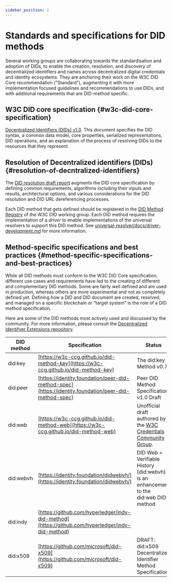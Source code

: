 ```yaml
---
sidebar_position: 2
---
```


# Standards and specifications for DID methods

Several working groups are collaborating towards the standardisation and adoption of DIDs, to enable the creation, resolution, and discovery of decentralized identifiers and names across decentralized digital credentials and identity ecosystems. They are anchoring their work on the W3C DID Core recommendation ("Standard"), augmenting it with more implementation focused guidelines and recommendations to use DIDs, and with additional requirements that are DID-method specific.

## W3C DID core specification {#w3c-did-core-specification}

[Decentralized Identifiers (DIDs) v1.0](https://www.w3.org/TR/did-core/). This document specifies the DID syntax, a common data model, core properties, serialized representations, DID operations, and an explanation of the process of resolving DIDs to the resources that they represent.

## Resolution of Decentralized identifiers (DIDs) {#resolution-of-decntralized-identifiers}

The [DID resolution draft report](https://w3c.github.io/did-resolution/) augments the DID core specification by defining common requirements, algorithms including their inputs and results, architectural options, and various considerations for the DID resolution and DID URL dereferencing processes.

Each DID method that gets defined should be registered in the [DID Method Registry](https://w3c.github.io/did-spec-registries/#did-methods) of the W3C DID working group.
Each DID method requires the implementation of a *driver* to enable implementations of the universal resolvers to support this DID method. See [universal-resolver/docs/driver-development.md](https://github.com/decentralized-identity/universal-resolver/blob/main/docs/driver-development.md#driver-rules) for more information.

## Method-specific specifications and best practices {#method-specific-specifications-and-best-practices}

While all DID methods must conform to the W3C DID Core specification, different use cases and requirements have led to the creating of different and complementary DID methods. Some are fairly well defined and are used in production, whereas others are more experimental and not as completely defined yet.
Defining how a DID and DID document are created, resolved, and managed on a specific blockchain or “target system” is the role of a DID method specification.

Here are some of the DID methods most actively used and discussed by the community. For more information, please consult the [Decentralized Identifyer Extensions repository](https://w3c.github.io/did-extensions/).

| DID method | Specification | Status |
| ---------- | ------------- | ------ |
| did:key | [https://w3c-ccg.github.io/did-method-key](https://w3c-ccg.github.io/did-method-key) | The did:key Method v0.7 |
| did:peer | [https://identity.foundation/peer-did-method-spec](https://identity.foundation/peer-did-method-spec) | Peer DID Method Specification v1.0 Draft |
| did:web | [https://w3c-ccg.github.io/did-method-web](https://w3c-ccg.github.io/did-method-web) | Unofficial draft authored by the [W3C Credentials Community Group](https://www.w3.org/community/credentials/). |
| did:webvh | [https://identity.foundation/didwebvh/](https://identity.foundation/didwebvh/) | DID Web + Verifiable History (did:webvh) is an enhancement to the did:web DID method |
| did:indy | [https://github.com/hyperledger/indy-did-method](https://github.com/hyperledger/indy-did-method) |    |
| did:x509 | [https://github.com/microsoft/did-x509](https://github.com/microsoft/did-x509) | DRAFT: did:x509 Decentralized Identifier Method Specification |
